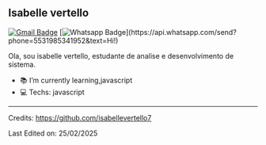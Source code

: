 ## Isabelle vertello
[![Gmail Badge](https://img.shields.io/badge/-Gmail-c14438?style=flat-square&logo=Gmail&logoColor=white&link=mailto:isabellevertello.costa@gmail.com)](mailto:isabellevertello.costa@gmail.com)
[![Whatsapp Badge](https://img.shields.io/badge/-Whatsapp-4CA143?style=flat-square&labelColor=4CA143&logo=whatsapp&logoColor=white&lin[k=https://api.whatsapp.com/send?phone=5531985341952&text=Hi!)](https://api.whatsapp.com/send?phone=5531985341952&text=Hi!)


Ola, sou isabelle vertello, estudante de analise e desenvolvimento de sistema.

- :books: I’m currently learning,javascript
- :computer: Techs: javascript

----
Credits: https://github.com/isabellevertello7



Last Edited on: 25/02/2025
